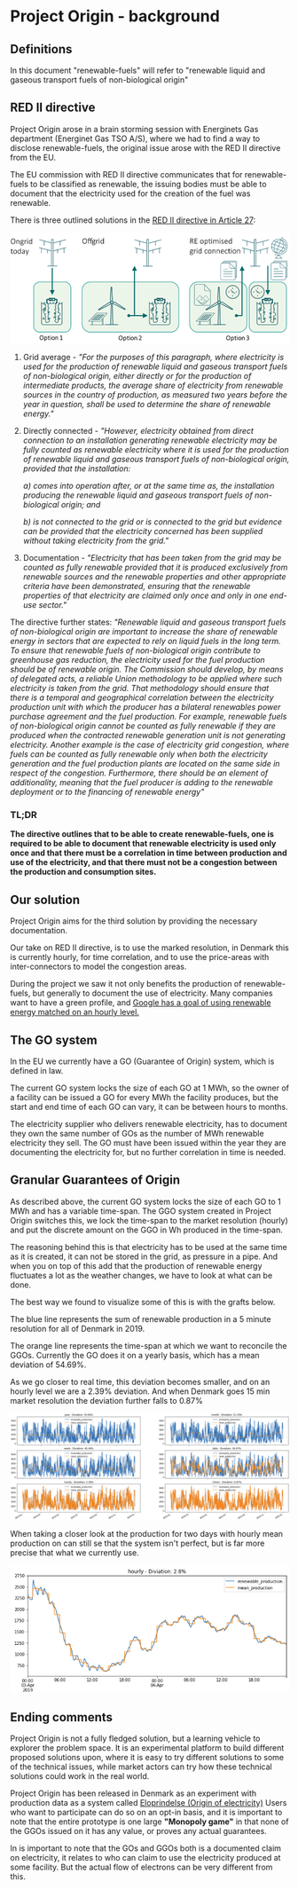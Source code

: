 # Project Origin - background


## Definitions
In this document "renewable-fuels" will refer to "renewable liquid and gaseous transport fuels of non-biological origin"

## RED II directive

Project Origin arose in a brain storming session with Energinets Gas department (Energinet Gas TSO A/S), where we had to find a way to disclose renewable-fuels, the original issue arose with the RED II directive from the EU.

The EU commission with RED II directive communicates that for renewable-fuels to be classified as renewable, the issuing bodies must be able to document that the electricity used for the creation of the fuel was renewable.

There is three outlined solutions in the <a href='https://eur-lex.europa.eu/legal-content/EN/TXT/?uri=CELEX:32018L2001'> RED II directive in Article 27</a>:

![](figures/RED2-options.png) 
 
1. Grid average - *"For the purposes of this paragraph, where electricity is used for the production of renewable liquid and gaseous transport fuels of non-biological origin, either directly or for the production of intermediate products, the average share of electricity from renewable sources in the country of production, as measured two years before the year in question, shall be used to determine the share of renewable energy."*

2. Directly connected - *"However, electricity obtained from direct connection to an installation generating renewable electricity may be fully counted as renewable electricity where it is used for the production of renewable liquid and gaseous transport fuels of non-biological origin, provided that the installation:*

    *a) comes into operation after, or at the same time as, the installation producing the renewable liquid and gaseous transport fuels of non-biological origin; and*

    *b) is not connected to the grid or is connected to the grid but evidence can be provided that the electricity concerned has been supplied without taking electricity from the grid."*

3. Documentation - *"Electricity that has been taken from the grid may be counted as fully renewable provided that it is produced exclusively from renewable sources and the renewable properties and other appropriate criteria have been demonstrated, ensuring that the renewable properties of that electricity are claimed only once and only in one end-use sector."*

The directive further states: *"Renewable liquid and gaseous transport fuels of non-biological origin are important to increase the share of renewable energy in sectors that are expected to rely on liquid fuels in the long term. To ensure that renewable fuels of non-biological origin contribute to greenhouse gas reduction, the electricity used for the fuel production should be of renewable origin. The Commission should develop, by means of delegated acts, a reliable Union methodology to be applied where such electricity is taken from the grid. That methodology should ensure that there is a temporal and geographical correlation between the electricity production unit with which the producer has a bilateral renewables power purchase agreement and the fuel production. For example, renewable fuels of non-biological origin cannot be counted as fully renewable if they are produced when the contracted renewable generation unit is not generating electricity. Another example is the case of electricity grid congestion, where fuels can be counted as fully renewable only when both the electricity generation and the fuel production plants are located on the same side in respect of the congestion. Furthermore, there should be an element of additionality, meaning that the fuel producer is adding to the renewable deployment or to the financing of renewable energy"*

### TL;DR

**The directive outlines that to be able to create renewable-fuels, one is required to be able to document that renewable electricity is used only once and that there must be a correlation in time between production and use of the electricity, and that there must not be a congestion between the production and consumption sites.**

## Our solution

Project Origin aims for the third solution by providing the necessary documentation.

Our take on RED II directive, is to use the marked resolution, in Denmark this is currently hourly, for time correlation, and to use the price-areas with inter-connectors to model the congestion areas.

During the project we saw it not only benefits the production of renewable-fuels, but generally to document the use of electricity. Many companies want to have a green profile, and <a href='https://sustainability.google/projects/24x7/'>Google has a goal of using renewable energy matched on an hourly level.</a>

## The GO system

In the EU we currently have a GO (Guarantee of Origin) system, which is defined in law.

The current GO system locks the size of each GO at 1 MWh, so the owner of a facility can be issued a GO for every MWh the facility produces, but the start and end time of each GO can vary, it can be between hours to months.

The electricity supplier who delivers renewable electricity, has to document they own the same number of GOs as the number of MWh renewable electricity they sell. The GO must have been issued within the year they are documenting the electricity for, but no further correlation in time is needed.


## Granular Guarantees of Origin

As described above, the current GO system locks the size of each GO to 1 MWh and has a variable time-span. The GGO system created in Project Origin switches this, we lock the time-span to the market resolution (hourly) and put the discrete amount on the GGO in Wh produced in the time-span.

The reasoning behind this is that electricity has to be used at the same time as it is created, it can not be stored in the grid, as pressure in a pipe. And when you on top of this add that the production of renewable energy fluctuates a lot as the weather changes, we have to look at what can be done.

The best way we found to visualize some of this is with the grafts below. 

The blue line represents the sum of renewable production in a 5 minute resolution for all of Denmark in 2019.

The orange line represents the time-span at which we want to reconcile the GGOs. Currently the GO does it on a yearly basis, which has a mean deviation of 54.69%. 

As we go closer to real time, this deviation becomes smaller, and on an hourly level we are a 2.39% deviation. And when Denmark goes 15 min market resolution the deviation further falls to 0.87% 
 
![](figures/2019-production.png) 

When taking a closer look at the production for two days with hourly mean production on can still se that the system isn't perfect, but is far more precise that what we currently use. 

![](figures/april-production-hour.png) 


## Ending comments

Project Origin is not a fully fledged solution, but a learning vehicle to explorer the problem space. It is an experimental platform to build different proposed solutions upon, where it is easy to try different solutions to some of the technical issues, while market actors can try how these technical solutions could work in the real world.

Project Origin has been released in Denmark as an experiment with production data as a system called <a href="https://eloprindelse.dk/">Eloprindelse (Origin of electricity)</a> Users who want to participate can do so on an opt-in basis, and it is important to note that the entire prototype is one large **"Monopoly game"** in that none of the GGOs issued on it has any value, or proves any actual guarantees.


In is important to note that the GOs and GGOs both is a documented claim on electricity, it relates to who can claim to use the electricity produced at some facility. But the actual flow of electrons can be very different from this.

